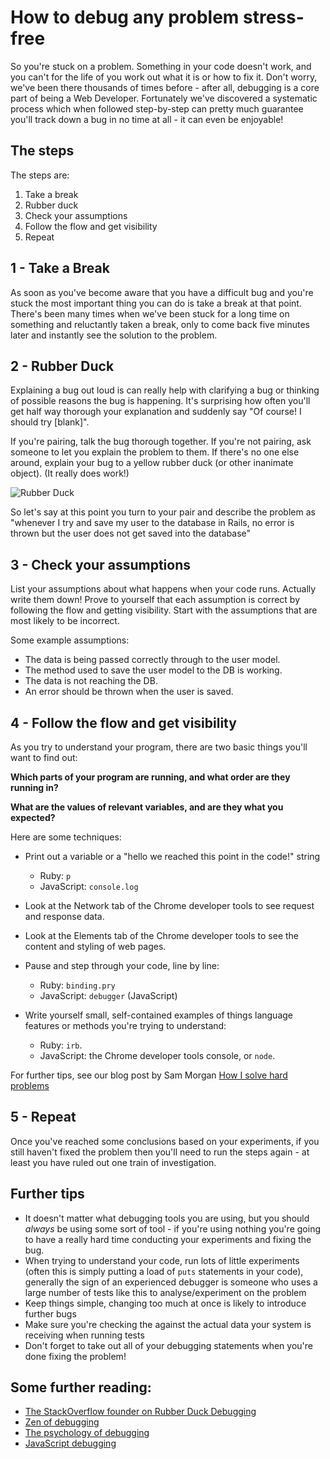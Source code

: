 # How to debug any problem stress-free

So you're stuck on a problem. Something in your code doesn't work, and you can't for the life of you work out what it is or how to fix it. Don't worry, we've been there thousands of times before - after all, debugging is a core part of being a Web Developer. Fortunately we've discovered a systematic process which when followed step-by-step can pretty much guarantee you'll track down a bug in no time at all - it can even be enjoyable!

## The steps

The steps are:

1. Take a break
2. Rubber duck
3. Check your assumptions
4. Follow the flow and get visibility
5. Repeat

## 1 - Take a Break

As soon as you've become aware that you have a difficult bug and you're stuck the most important thing you can do is take a break at that point. There's been many times when we've been stuck for a long time on something and reluctantly taken a break, only to come back five minutes later and instantly see the solution to the problem.

## 2 - Rubber Duck

Explaining a bug out loud is can really help with clarifying a bug or thinking of possible reasons the bug is happening.  It's surprising how often you'll get half way thorough your explanation and suddenly say "Of course! I should try [blank]".

If you're pairing, talk the bug thorough together.  If you're not pairing, ask someone to let you explain the problem to them.  If there's no one else around, explain your bug to a yellow rubber duck (or other inanimate object).  (It really does work!)

![Rubber Duck](https://hattonsimages.blob.core.windows.net/products/RubberDuck_3170853_Qty1_1.jpg)

So let's say at this point you turn to your pair and describe the problem as "whenever I try and save my user to the database in Rails, no error is thrown but the user does not get saved into the database"

## 3 - Check your assumptions

List your assumptions about what happens when your code runs.  Actually write them down! Prove to yourself that each assumption is correct by following the flow and getting visibility.  Start with the assumptions that are most likely to be incorrect.

Some example assumptions:

* The data is being passed correctly through to the user model.
* The method used to save the user model to the DB is working.
* The data is not reaching the DB.
* An error should be thrown when the user is saved.

## 4 - Follow the flow and get visibility

As you try to understand your program, there are two basic things you'll want to find out:

**Which parts of your program are running, and what order are they running in?**

**What are the values of relevant variables, and are they what you expected?**

Here are some techniques:

* Print out a variable or a "hello we reached this point in the code!" string
  * Ruby: `p`
  * JavaScript: `console.log`

* Look at the Network tab of the Chrome developer tools to see request and response data.

* Look at the Elements tab of the Chrome developer tools to see the content and styling of web pages.

* Pause and step through your code, line by line:
  * Ruby: `binding.pry`
  * JavaScript: `debugger` (JavaScript)

* Write yourself small, self-contained examples of things language features or methods you're trying to understand:
  * Ruby: `irb`.
  * JavaScript: the Chrome developer tools console, or `node`.

For further tips, see our blog post by Sam Morgan [How I solve hard problems](http://blog.makersacademy.com/how-i-solve-problems/)

## 5 - Repeat

Once you've reached some conclusions based on your experiments, if you still haven't
fixed the problem then you'll need to run the steps again - at least you have ruled out one train of investigation.

## Further tips

* It doesn't matter what debugging tools you are using, but you should *always* be using
some sort of tool - if you're using nothing you're going to have a really hard
time conducting your experiments and fixing the bug.
* When trying to understand your code, run lots of little experiments (often this is simply putting a
  load of `puts` statements in your code), generally the sign of an
  experienced debugger is someone who uses a large number of tests like this to
analyse/experiment on the problem
* Keep things simple, changing too much at once is likely to introduce further
  bugs
* Make sure you're checking the against the actual data your system is receiving
  when running tests
* Don't forget to take out all of your debugging statements when you're done fixing the problem!

## Some further reading:

   * [The StackOverflow founder on Rubber Duck Debugging](http://blog.codinghorror.com/rubber-duck-problem-solving/)
   * [Zen of debugging](http://webadvent.org/2012/debugging-zen-by-ben-ramsey)
   * [The psychology of debugging](https://docs.google.com/file/d/13hFUiT8lD1FiaRkwrM5AOdbT2xSVZF8eg0JXdcqU4mZSAzXkwonp1M-TFqR8/edit)
   * [JavaScript debugging](https://developer.chrome.com/devtools/docs/javascript-debugging)
